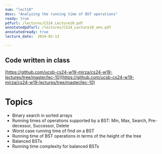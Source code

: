 ```yaml
---
num: "lect10"
desc: "Analyzing the running time of BST operations"
ready: true
pdfurl: /lectures/CS24_Lecture10.pdf
annotatedpdfurl: /lectures/CS24_Lecture10_ann.pdf
annotatedready: true
lecture_date:  2019-02-13

---
```


## Code written in class
[https://github.com/ucsb-cs24-w19-mirza/cs24-w19-lectures/tree/master/lec-10](https://github.com/ucsb-cs24-w19-mirza/cs24-w19-lectures/tree/master/lec-10)


# Topics

* Binary search in sorted arrays
* Running times of operations supported by a BST: Min, Max, Search, Pre-decessor, Successor, Delete
* Worst case running time of find on a BST
* Running time of BST operations in terms of the height of the tree
* Balanced BSTs
* Running time complexity for balanced BSTs




